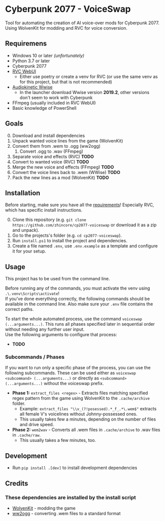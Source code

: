 # Cyberpunk 2077 - VoiceSwap

Tool for automating the creation of AI voice-over mods for Cyberpunk 2077.  
Using WolvenKit for modding and RVC for voice conversion.

## Requiremens

- Windows 10 or later _(unfortunately)_
- Python 3.7 or later
- Cyberpunk 2077
- [RVC WebUI](https://github.com/RVC-Project/Retrieval-based-Voice-Conversion-WebUI/blob/main/docs/en/README.en.md)
  - Either use poetry or create a venv for RVC (or use the same venv as for this project, but that is not recommended)
- [Audiokinetic Wwise](https://www.audiokinetic.com/en/products/wwise)
  - In the launcher download Wwise version **2019.2**, other versions don't seem to work with Cyberpunk
- FFmpeg (usually included in RVC WebUI)
- Basic knowledge of PowerShell

## Goals

0. Download and install dependencies
1. Unpack wanted voice lines from the game (WolvenKit)
2. Convert them from .wem to .ogg (ww2ogg)
   1. Convert .ogg to .wav (FFmpeg)
3. Separate voice and effects (RVC) **TODO**
4. Convert to wanted voice (RVC) **TODO**
5. Merge the new voice and effects (FFmpeg) **TODO**
6. Convert the voice lines back to .wem (WWise) **TODO**
7. Pack the new lines as a mod (WolvenKit) **TODO**

## Installation

Before starting, make sure you have all the [requirements](#requiremens)!
Especially RVC, which has specific install instructions.

0. Clone this repository (e.g. `git clone https://github.com/zhincore/cp2077-voiceswap` or download it as a zip and unpack).
1. Go to the projects's folder (e.g. `cd cp2077-voiceswap`).
2. Run `install.ps1` to install the project and dependencies.
3. Create a file named `.env`, use `.env.example` as a template and configure it for your setup.

## Usage

This project has to be used from the command line.

Before running any of the commands, you must activate the venv using `.\.venv\Scripts\activate`!  
If you've done everything correctly, the following commands should be available in the command line.
Also make sure your `.env` file contains the correct paths.

To start the whole automated process, use the command `voiceswap (...arguments...)`. 
This runs all phases specified later in sequential order without needing any further user input.  
Use the following arguments to configure that process:
- **TODO**

### Subcommands / Phases

If you want to run only a specific phase of the process, you can use the following subcommands.
These can be used either as `voiceswap <subcommand> (...arguments...)` or directly as `<subcommand> (...arguments...)` without the voiceswap prefix.

- **Phase 1:** `extract_files <regex>` - Extracts files matching specified regex pattern from the game using WolvenKit to the `.cache/archive` folder.
  - Example: `extract_files "\\v_(?!posessed).*_f_.*\.wem$"` extracts all female V's voicelines without Johnny-possessed ones.
  - This usually takes few a minutes, depending on the number of files and drive speed.
- **Phase 2:** `wem2wav` - Converts all .wem files in `.cache/archive` to .wav files in `.cache/raw`.
  - This usually takes a few minutes, too. 

## Development

- Run `pip install .[dev]` to install development dependencies

## Credits

### These dependencies are installed by the install script

- [WolvenKit](https://github.com/WolvenKit/WolvenKit) - modding the game
- [ww2ogg](https://github.com/hcs64/ww2ogg) - converting .wem files to a standard format
